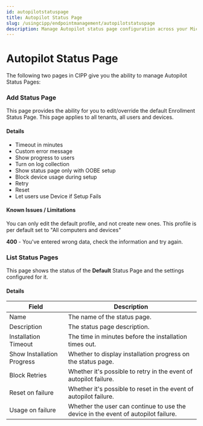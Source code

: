 ```yaml
---
id: autopilotstatuspage
title: Autopilot Status Page
slug: /usingcipp/endpointmanagement/autopilotstatuspage
description: Manage Autopilot status page configuration across your Microsoft 365 tenants.
---
```


# Autopilot Status Page

The following two pages in CIPP give you the ability to manage Autopilot Status Pages:

### Add Status Page

This page provides the ability for you to edit/override the default Enrollment Status Page. This page applies to all tenants, all users and devices.

#### Details <a href="#addstatuspage-details" id="addstatuspage-details"></a>

* Timeout in minutes
* Custom error message
* Show progress to users
* Turn on log collection
* Show status page only with OOBE setup
* Block device usage during setup
* Retry
* Reset
* Let users use Device if Setup Fails

#### Known Issues / Limitations <a href="#addstatuspage-knownissues" id="addstatuspage-knownissues"></a>

You can only edit the default profile, and not create new ones. This profile is per default set to "All computers and devices"

**400** - You've entered wrong data, check the information and try again.



### List Status Pages

This page shows the status of the **Default** Status Page and the settings configured for it.

#### Details <a href="#liststatuspages-details" id="liststatuspages-details"></a>

| Field                      | Description                                                                        |
| -------------------------- | ---------------------------------------------------------------------------------- |
| Name                       | The name of the status page.                                                       |
| Description                | The status page description.                                                       |
| Installation Timeout       | The time in minutes before the installation times out.                             |
| Show Installation Progress | Whether to display installation progress on the status page.                       |
| Block Retries              | Whether it's possible to retry in the event of autopilot failure.                  |
| Reset on failure           | Whether it's possible to reset in the event of autopilot failure.                  |
| Usage on failure           | Whether the user can continue to use the device in the event of autopilot failure. |

#### &#x20;<a href="#liststatuspages-knownissues" id="liststatuspages-knownissues"></a>

